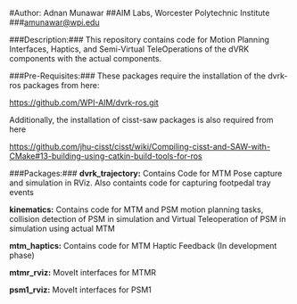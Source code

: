 #Author: Adnan Munawar
##AIM Labs, Worcester Polytechnic Institute
###amunawar@wpi.edu

###Description:###
This repository contains code for Motion Planning Interfaces, Haptics, and Semi-Virtual TeleOperations of the dVRK components with the actual components.

###Pre-Requisites:###
These packages require the installation of the dvrk-ros packages from here:

https://github.com/WPI-AIM/dvrk-ros.git

Additionally, the installation of cisst-saw packages is also required from here

https://github.com/jhu-cisst/cisst/wiki/Compiling-cisst-and-SAW-with-CMake#13-building-using-catkin-build-tools-for-ros


###Packages:###
**dvrk_trajectory:** Contains Code for MTM Pose capture and simulation in RViz. Also containts code for capturing footpedal tray events

**kinematics:** Contains code for MTM and PSM motion planning tasks, collision detection of PSM in simulation and Virtual Teleoperation of PSM in simulation using actual MTM

**mtm_haptics:** Contains code for MTM Haptic Feedback (In development phase)

**mtmr_rviz:** MoveIt interfaces for MTMR

**psm1_rviz:** MoveIt interfaces for PSM1
